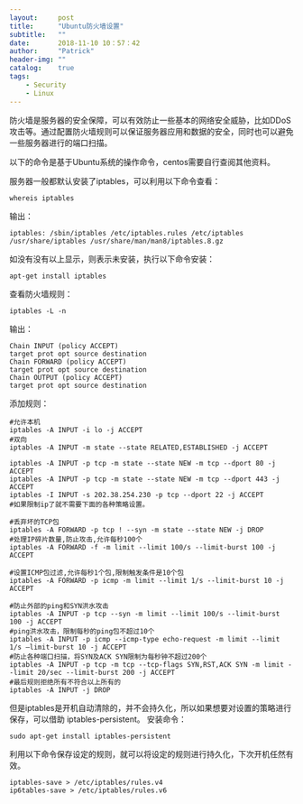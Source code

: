 ```yaml
---
layout:     post
title:      "Ubuntu防火墙设置"
subtitle:   ""
date:       2018-11-10 10：57：42
author:     "Patrick"
header-img: ""
catalog:    true
tags:
    - Security
    - Linux
---
```



防火墙是服务器的安全保障，可以有效防止一些基本的网络安全威胁，比如DDoS攻击等。通过配置防火墙规则可以保证服务器应用和数据的安全，同时也可以避免一些服务器进行的端口扫描。

以下的命令是基于Ubuntu系统的操作命令，centos需要自行查阅其他资料。

服务器一般都默认安装了iptables，可以利用以下命令查看：


	whereis iptables


输出：


	iptables: /sbin/iptables /etc/iptables.rules /etc/iptables /usr/share/iptables /usr/share/man/man8/iptables.8.gz


如没有没有以上显示，则表示未安装，执行以下命令安装：


	apt-get install iptables


查看防火墙规则：


	iptables -L -n


输出：

	
	Chain INPUT (policy ACCEPT)
	target prot opt source destination
	Chain FORWARD (policy ACCEPT)
	target prot opt source destination
	Chain OUTPUT (policy ACCEPT)
	target prot opt source destination


添加规则：

	#允许本机
	iptables -A INPUT -i lo -j ACCEPT
	#双向
	iptables -A INPUT -m state --state RELATED,ESTABLISHED -j ACCEPT
	
	iptables -A INPUT -p tcp -m state --state NEW -m tcp --dport 80 -j ACCEPT
	iptables -A INPUT -p tcp -m state --state NEW -m tcp --dport 443 -j ACCEPT
	iptables -I INPUT -s 202.38.254.230 -p tcp --dport 22 -j ACCEPT
	#如果限制ip了就不需要下面的各种策略设置。
	
	#丢弃坏的TCP包
	iptables -A FORWARD -p tcp ! --syn -m state --state NEW -j DROP
	#处理IP碎片数量,防止攻击,允许每秒100个
	iptables -A FORWARD -f -m limit --limit 100/s --limit-burst 100 -j ACCEPT
	
	#设置ICMP包过滤,允许每秒1个包,限制触发条件是10个包
	iptables -A FORWARD -p icmp -m limit --limit 1/s --limit-burst 10 -j ACCEPT
	
	#防止外部的ping和SYN洪水攻击
	iptables -A INPUT -p tcp --syn -m limit --limit 100/s --limit-burst 100 -j ACCEPT
	#ping洪水攻击，限制每秒的ping包不超过10个
	iptables -A INPUT -p icmp --icmp-type echo-request -m limit --limit 1/s –limit-burst 10 -j ACCEPT
	#防止各种端口扫描，将SYN及ACK SYN限制为每秒钟不超过200个
	iptables -A INPUT -p tcp -m tcp --tcp-flags SYN,RST,ACK SYN -m limit --limit 20/sec --limit-burst 200 -j ACCEPT
	#最后规则拒绝所有不符合以上所有的
	iptables -A INPUT -j DROP	

但是iptables是开机自动清除的，并不会持久化，所以如果想要对设置的策略进行保存，可以借助 iptables-persistent。
安装命令：

	sudo apt-get install iptables-persistent

利用以下命令保存设定的规则，就可以将设定的规则进行持久化，下次开机任然有效。

	iptables-save > /etc/iptables/rules.v4
	ip6tables-save > /etc/iptables/rules.v6